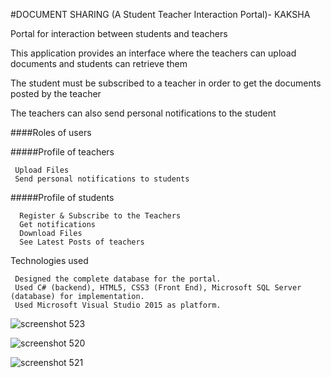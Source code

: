#DOCUMENT SHARING (A Student Teacher Interaction Portal)- KAKSHA

Portal for interaction between students and teachers 

This application provides an interface where the teachers can upload documents and students can retrieve them

The student must be subscribed to a teacher in order to get the documents posted by the teacher

The teachers can also send personal notifications to the student

####Roles of users

#####Profile of teachers

     Upload Files 
     Send personal notifications to students

#####Profile of students

      Register & Subscribe to the Teachers
      Get notifications  
      Download Files      
      See Latest Posts of teachers

Technologies used

     Designed the complete database for the portal. 
     Used C# (backend), HTML5, CSS3 (Front End), Microsoft SQL Server (database) for implementation. 
     Used Microsoft Visual Studio 2015 as platform.
     
![screenshot 523](https://cloud.githubusercontent.com/assets/14356938/13759470/66ad2db6-ea54-11e5-8216-7cb6b2b687ff.png)


![screenshot 520](https://cloud.githubusercontent.com/assets/14356938/13759472/66ad4562-ea54-11e5-871e-39add7059b76.png)


![screenshot 521](https://cloud.githubusercontent.com/assets/14356938/13759471/66ad4fa8-ea54-11e5-9db9-2c23c79ce71c.png)

